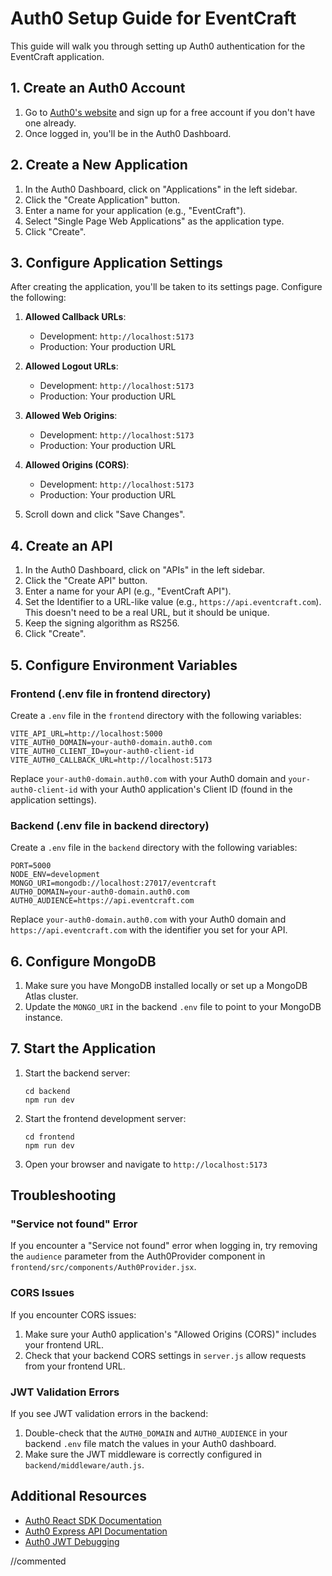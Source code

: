 # Auth0 Setup Guide for EventCraft

This guide will walk you through setting up Auth0 authentication for the EventCraft application.

## 1. Create an Auth0 Account

1. Go to [Auth0's website](https://auth0.com/) and sign up for a free account if you don't have one already.
2. Once logged in, you'll be in the Auth0 Dashboard.

## 2. Create a New Application

1. In the Auth0 Dashboard, click on "Applications" in the left sidebar.
2. Click the "Create Application" button.
3. Enter a name for your application (e.g., "EventCraft").
4. Select "Single Page Web Applications" as the application type.
5. Click "Create".

## 3. Configure Application Settings

After creating the application, you'll be taken to its settings page. Configure the following:

1. **Allowed Callback URLs**: 
   - Development: `http://localhost:5173`
   - Production: Your production URL

2. **Allowed Logout URLs**:
   - Development: `http://localhost:5173`
   - Production: Your production URL

3. **Allowed Web Origins**:
   - Development: `http://localhost:5173`
   - Production: Your production URL

4. **Allowed Origins (CORS)**:
   - Development: `http://localhost:5173`
   - Production: Your production URL

5. Scroll down and click "Save Changes".

## 4. Create an API

1. In the Auth0 Dashboard, click on "APIs" in the left sidebar.
2. Click the "Create API" button.
3. Enter a name for your API (e.g., "EventCraft API").
4. Set the Identifier to a URL-like value (e.g., `https://api.eventcraft.com`). This doesn't need to be a real URL, but it should be unique.
5. Keep the signing algorithm as RS256.
6. Click "Create".

## 5. Configure Environment Variables

### Frontend (.env file in frontend directory)

Create a `.env` file in the `frontend` directory with the following variables:

```
VITE_API_URL=http://localhost:5000
VITE_AUTH0_DOMAIN=your-auth0-domain.auth0.com
VITE_AUTH0_CLIENT_ID=your-auth0-client-id
VITE_AUTH0_CALLBACK_URL=http://localhost:5173
```

Replace `your-auth0-domain.auth0.com` with your Auth0 domain and `your-auth0-client-id` with your Auth0 application's Client ID (found in the application settings).

### Backend (.env file in backend directory)

Create a `.env` file in the `backend` directory with the following variables:

```
PORT=5000
NODE_ENV=development
MONGO_URI=mongodb://localhost:27017/eventcraft
AUTH0_DOMAIN=your-auth0-domain.auth0.com
AUTH0_AUDIENCE=https://api.eventcraft.com
```

Replace `your-auth0-domain.auth0.com` with your Auth0 domain and `https://api.eventcraft.com` with the identifier you set for your API.

## 6. Configure MongoDB

1. Make sure you have MongoDB installed locally or set up a MongoDB Atlas cluster.
2. Update the `MONGO_URI` in the backend `.env` file to point to your MongoDB instance.

## 7. Start the Application

1. Start the backend server:
   ```
   cd backend
   npm run dev
   ```

2. Start the frontend development server:
   ```
   cd frontend
   npm run dev
   ```

3. Open your browser and navigate to `http://localhost:5173`

## Troubleshooting

### "Service not found" Error

If you encounter a "Service not found" error when logging in, try removing the `audience` parameter from the Auth0Provider component in `frontend/src/components/Auth0Provider.jsx`.

### CORS Issues

If you encounter CORS issues:

1. Make sure your Auth0 application's "Allowed Origins (CORS)" includes your frontend URL.
2. Check that your backend CORS settings in `server.js` allow requests from your frontend URL.

### JWT Validation Errors

If you see JWT validation errors in the backend:

1. Double-check that the `AUTH0_DOMAIN` and `AUTH0_AUDIENCE` in your backend `.env` file match the values in your Auth0 dashboard.
2. Make sure the JWT middleware is correctly configured in `backend/middleware/auth.js`.

## Additional Resources

- [Auth0 React SDK Documentation](https://auth0.com/docs/quickstart/spa/react)
- [Auth0 Express API Documentation](https://auth0.com/docs/quickstart/backend/nodejs)
- [Auth0 JWT Debugging](https://auth0.com/docs/secure/tokens/json-web-tokens/validate-json-web-tokens) 

//commented